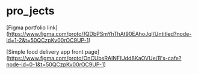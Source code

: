 # pro_jects
[Figma portfolio link] (https://www.figma.com/proto/fQDbPSmYhThAt90EAhoJql/Untitled?node-id=1-2&t=50QCzpKv00rOC9UP-1)

[Simple food delivery app front page] (https://www.figma.com/proto/OnCUbsRAINFlUdd8KaOVUe/B's-cafe?node-id=0-1&t=50QCzpKv00rOC9UP-1)
